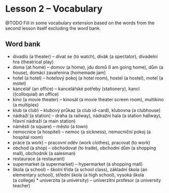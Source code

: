 # Lesson 2 – Vocabulary #

@TODO Fill in some vocabulary extension based on the words from the second lesson itself excluding the word bank.

## Word bank ##

* divadlo (a theater) – dívat se (to watch), divák (a spectator), divadelní hra (theatrical play)
* doma (at home) – domov (a home), jdu domů (I am going home), dům (a house), domácí zavařenina (homemade jam)
* hotel (a hotel) – hotelový pokoj (a hotel room), hostel (a hostel), motel (a motel)
* kancelář (an office) – kancelářské potřeby (stationery), kancl ((colloquial) an office)
* kino (a movie theater) – kinosál (a movie theater screen room), multikino (a multiplex)
* klub (a club) – klubový průkaz (a club id-card), klubovna (a clubhouse)
* nádraží (a station) – dráha (a railway), nádražní hala (a station hallway), hlavní nádraží (a main station)
* náměstí (a square) – město (a town)
* nemocnice (a hospitel) – nemoc (a sickness), nemocniční pokoj (a hospital room)
* práce (a work) – pracovní oděv (work clothes), pracovat (to work)
* obchod (a shop) – obchodovat (to trade), obchodní dům (a shopping mall), obchodník (a salesman)
* restaurace (a restaurant)
* supermarket (a supermarket) – hypermarket (a shopping mall)
* škola (a school) – školní třída (a school class), základní škola (an elementary school), střední škola (a high school), vysoká škola (a college)
* univerzita (a university) – univerzitní profesor (a university teacher)
